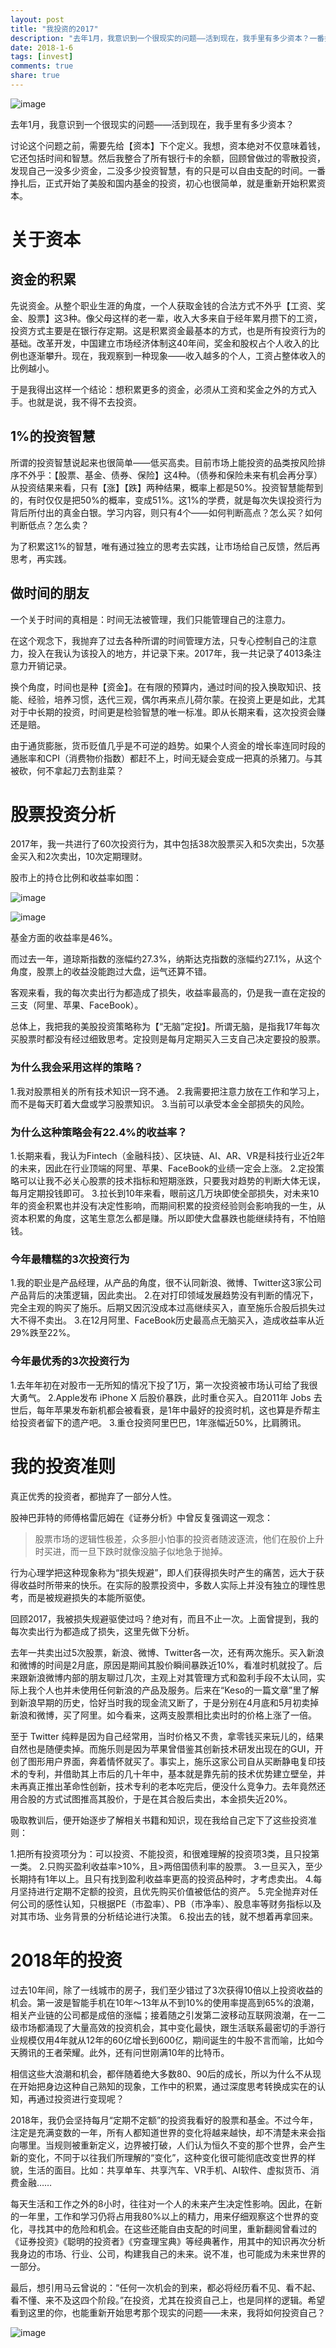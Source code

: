 ```yaml
---
layout: post
title: "我投资的2017"
description: "去年1月，我意识到一个很现实的问题——活到现在，我手里有多少资本？一番挣扎后，正式开始了美股和国内基金的投资，初心也很简单，就是重新开始积累资本。"
date: 2018-1-6
tags: [invest]
comments: true
share: true
---
```

![image](/images/2018/1-6/cover.png)

去年1月，我意识到一个很现实的问题——活到现在，我手里有多少资本？

讨论这个问题之前，需要先给【资本】下个定义。我想，资本绝对不仅意味着钱，它还包括时间和智慧。然后我整合了所有银行卡的余额，回顾曾做过的零散投资，发现自己一没多少资金，二没多少投资智慧，有的只是可以自由支配的时间。一番挣扎后，正式开始了美股和国内基金的投资，初心也很简单，就是重新开始积累资本。


# 关于资本

## 资金的积累
先说资金。从整个职业生涯的角度，一个人获取金钱的合法方式不外乎【工资、奖金、股票】这3种。像父母这样的老一辈，收入大多来自于经年累月攒下的工资，投资方式主要是在银行存定期。这是积累资金最基本的方式，也是所有投资行为的基础。改革开发，中国建立市场经济体制这40年间，奖金和股权占个人收入的比例也逐渐攀升。现在，我观察到一种现象——收入越多的个人，工资占整体收入的比例越小。

于是我得出这样一个结论：想积累更多的资金，必须从工资和奖金之外的方式入手。也就是说，我不得不去投资。

## 1%的投资智慧
所谓的投资智慧说起来也很简单——低买高卖。目前市场上能投资的品类按风险排序不外乎：【股票、基金、债券、保险】这4种。（债券和保险未来有机会再分享）从投资结果来看，只有【涨】【跌】两种结果，概率上都是50%。投资智慧能帮到的，有时仅仅是把50%的概率，变成51%。这1%的学费，就是每次失误投资行为背后所付出的真金白银。学习内容，则只有4个——如何判断高点？怎么买？如何判断低点？怎么卖？

为了积累这1%的智慧，唯有通过独立的思考去实践，让市场给自己反馈，然后再思考，再实践。

## 做时间的朋友
一个关于时间的真相是：时间无法被管理，我们只能管理自己的注意力。

在这个观念下，我抛弃了过去各种所谓的时间管理方法，只专心控制自己的注意力，投入在我认为该投入的地方，并记录下来。2017年，我一共记录了4013条注意力开销记录。

换个角度，时间也是种【资金】。在有限的预算内，通过时间的投入换取知识、技能、经验，培养习惯，迭代三观，偶尔再来点儿荷尔蒙。在投资上更是如此，尤其对于中长期的投资，时间更是检验智慧的唯一标准。即从长期来看，这次投资会赚还是赔。

由于通货膨胀，货币贬值几乎是不可逆的趋势。如果个人资金的增长率连同时段的通胀率和CPI（消费物价指数）都赶不上，时间无疑会变成一把真的杀猪刀。与其被砍，何不拿起刀去割韭菜？


# 股票投资分析
2017年，我一共进行了60次投资行为，其中包括38次股票买入和5次卖出，5次基金买入和2次卖出，10次定期理财。

股市上的持仓比例和收益率如图：

![image](/images/2018/1-6/buck1.png)

![image](/images/2018/1-6/buck2.png)

基金方面的收益率是46%。

而过去一年，道琼斯指数的涨幅约27.3%，纳斯达克指数的涨幅约27.1%，从这个角度，股票上的收益没能跑过大盘，运气还算不错。

客观来看，我的每次卖出行为都造成了损失，收益率最高的，仍是我一直在定投的三支（阿里、苹果、FaceBook）。

总体上，我把我的美股投资策略称为【“无脑”定投】。所谓无脑，是指我17年每次买股票时都没有经过细致思考。定投则是每月定期买入三支自己决定要投的股票。

### 为什么我会采用这样的策略？

1.我对股票相关的所有技术知识一窍不通。
2.我需要把注意力放在工作和学习上，而不是每天盯着大盘或学习股票知识。
3.当前可以承受本金全部损失的风险。

### 为什么这种策略会有22.4%的收益率？

1.长期来看，我认为Fintech（金融科技）、区块链、AI、AR、VR是科技行业近2年的未来，因此在行业顶端的阿里、苹果、FaceBook的业绩一定会上涨。
2.定投策略可以让我不必关心股票的技术指标和短期涨跌，只要我对趋势的判断大体无误，每月定期投钱即可。
3.拉长到10年来看，眼前这几万块即使全部损失，对未来10年的资金积累也并没有决定性影响，而期间积累的投资经验则会影响我的一生，从资本积累的角度，这笔生意怎么都是赚。所以即使大盘暴跌也能继续持有，不怕赔钱。

### 今年最糟糕的3次投资行为

1.我的职业是产品经理，从产品的角度，很不认同新浪、微博、Twitter这3家公司产品背后的决策逻辑，因此卖出。
2.在对打印领域发展趋势没有判断的情况下，完全主观的购买了施乐。后期又因沉没成本过高继续买入，直至施乐合股后损失过大不得不卖出。
3.在12月阿里、FaceBook历史最高点无脑买入，造成收益率从近29%跌至22%。

### 今年最优秀的3次投资行为

1.去年年初在对股市一无所知的情况下投了1万，第一次投资被市场认可给了我很大勇气。
2.Apple发布 iPhone X 后股价暴跌，此时重仓买入。自2011年 Jobs 去世后，每年苹果发布新机都会被看衰，是1年中最好的投资时机，这也算是乔帮主给投资者留下的遗产吧。
3.重仓投资阿里巴巴，1年涨幅近50%，比肩腾讯。


# 我的投资准则
真正优秀的投资者，都抛弃了一部分人性。

股神巴菲特的师傅格雷厄姆在《证券分析》中曾反复强调这一观念：
> 股票市场的逻辑性极差，众多胆小怕事的投资者随波逐流，他们在股价上升时买进，而一旦下跌时就像没脑子似地急于抛掉。

行为心理学把这种现象称为“损失规避”，即人们获得损失时产生的痛苦，远大于获得收益时所带来的快乐。在实际的股票投资中，多数人实际上并没有独立的理性思考，而是被规避损失的本能所驱使。

回顾2017，我被损失规避驱使过吗？绝对有，而且不止一次。上面曾提到，我的每次卖出行为都造成了损失，这里先做下分析。

去年一共卖出过5次股票，新浪、微博、Twitter各一次，还有两次施乐。买入新浪和微博的时间是2月底，原因是期间其股价瞬间暴跌近10%，看准时机就投了。后来跟新浪微博内部的朋友聊过几次，主观上对其管理方式和盈利手段不太认同，实际上我个人也并未使用任何新浪的产品及服务。后来在“Keso的一篇文章”里了解到新浪早期的历史，恰好当时我的现金流又断了，于是分别在4月底和5月初卖掉新浪和微博，买了阿里。如今看来，这两支股票相比卖出时的价格上涨了一倍。

至于 Twitter 纯粹是因为自己经常用，当时价格又不贵，拿零钱买来玩儿的，结果自然也是随便卖掉。而施乐则是因为苹果曾借鉴其创新技术研发出现在的GUI，开创了图形用户界面，奔着情怀就买了。事实上，施乐这家公司自从买断静电复印技术的专利，并借助其上市后的几十年中，基本就是靠先前的技术优势建立壁垒，并未再真正推出革命性创新，技术专利的老本吃完后，便没什么竞争力。去年竟然还用合股的方式试图推高其股价，于是在其合股后卖出，本金损失近20%。

吸取教训后，便开始逐步了解相关书籍和知识，现在我给自己定下了这些投资准则：

1.把所有投资项分为：可以投资、不能投资，和很难理解的投资项3类，且只投第一类。
2.只购买盈利收益率>10%，且>两倍国债利率的股票。
3.一旦买入，至少长期持有1年以上。且只有找到盈利收益率更高的投资品种时，才考虑卖出。
4.每月坚持进行定期不定额的投资，且优先购买价值被低估的资产。
5.完全抛弃对任何公司的感性认知，只根据PE（市盈率）、PB（市净率）、股息率等财务指标以及对其市场、业务背景的分析结论进行决策。
6.投出去的钱，就不想着再拿回来。


# 2018年的投资

过去10年间，除了一线城市的房子，我们至少错过了3次获得10倍以上投资收益的机会。第一波是智能手机在10年～13年从不到10%的使用率提高到65%的浪潮，相关产业链的公司都是成倍的涨幅；接着随之引发第二波移动互联网浪潮，在一二级市场都涌现了大量高效的投资机会，其中变化最快，跟生活联系最密切的手游行业规模仅用4年就从12年的60亿增长到600亿，期间诞生的牛股不言而喻，比如今天腾讯的王者荣耀。此外，还有问世刚满10年的比特币。

相信这些大浪潮和机会，都伴随着绝大多数80、90后的成长，所以为什么不从现在开始把身边这种自己熟知的现象，工作中的积累，通过深度思考转换成实在的认知，再通过投资进行变现呢？

2018年，我仍会坚持每月“定期不定额”的投资我看好的股票和基金。不过今年，注定是充满变数的一年，所有人都知道世界的变化将越来越快，却不清楚未来会指向哪里。当规则被重新定义，边界被打破，人们认为恒久不变的那个世界，会产生新的变化，不同于以往我们所理解的“变化”，这种变化很可能彻底改变世界的样貌，生活的面目。比如：共享单车、共享汽车、VR手机、AI软件、虚拟货币、消费金融……

每天生活和工作之外的8小时，往往对一个人的未来产生决定性影响。因此，在新的一年里，工作和学习仍将占用我80%以上的精力，用来仔细观察这个世界的变化，寻找其中的危险和机会。在这些还能自由支配的时间里，重新翻阅曾看过的《证券投资》《聪明的投资者》《穷查理宝典》等经典著作，用其中的知识再次分析我身边的市场、行业、公司，构建我自己的未来。说不准，也可能成为未来世界的一部分。

最后，想引用马云曾说的：“任何一次机会的到来，都必将经历看不见、看不起、看不懂、来不及这四个阶段。”在投资，尤其在投资自己上，也是同样的逻辑。希望看到这里的你，也能重新开始思考那个现实的问题——未来，我将如何投资自己？


![image](/images/OneSentence/18-1-6.png)

